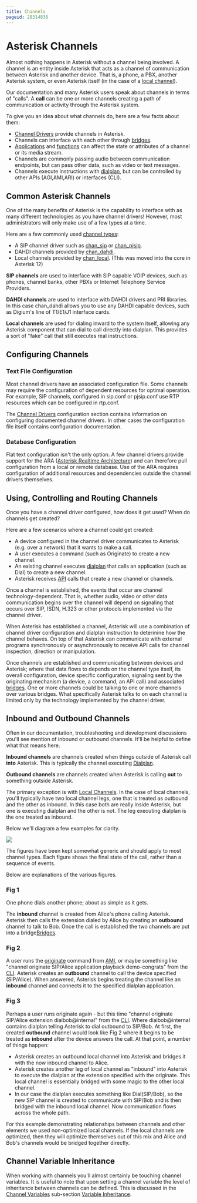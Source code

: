 ```yaml
---
title: Channels
pageid: 28314836
---
```


# Asterisk Channels

Almost nothing happens in Asterisk without a channel being involved. A channel is an entity inside Asterisk that acts as a channel of communication between Asterisk and another device. That is, a phone, a PBX, another Asterisk system, or even Asterisk itself (in the case of a [local channel](/Configuration/Channel-Drivers/Local-Channel)).

Our documentation and many Asterisk users speak about channels in terms of "calls". A **call** can be one or more channels creating a path of communication or activity through the Asterisk system.

To give you an idea about what channels do, here are a few facts about them:

* [Channel Drivers](/Configuration/Channel-Drivers) provide channels in Asterisk.
* Channels can interface with each other through [bridges](/Fundamentals/Key-Concepts/Bridges).
* [Applications](/Configuration/Applications) and [functions](/Configuration/Functions) can affect the state or attributes of a channel or its media stream.
* Channels are commonly passing audio between communication endpoints, but can pass other data, such as video or text messages.
* Channels execute instructions with [dialplan](/Configuration/Dialplan), but can be controlled by other APIs (AGI,AMI,ARI) or interfaces (CLI).

## Common Asterisk Channels

One of the many benefits of Asterisk is the capability to interface with as many different technologies as you have channel drivers! However, most administrators will only make use of a few types at a time.

Here are a few commonly used [channel types](/Configuration/Channel-Drivers):

* A SIP channel driver such as [chan_sip](/Configuration/Channel-Drivers/SIP/Configuring-chan_sip) or [chan_pjsip](/Configuration/Channel-Drivers/SIP/Configuring-res_pjsip).
* DAHDI channels provided by [chan_dahdi](/Configuration/Channel-Drivers/DAHDI).
* Local channels provided by [chan_local](/Configuration/Channel-Drivers/Local-Channel). (This was moved into the core in Asterisk 12)

**SIP channels** are used to interface with SIP capable VOIP devices, such as phones, channel banks, other PBXs or Internet Telephony Service Providers.

**DAHDI channels** are used to interface with DAHDI drivers and PRI libraries. In this case chan_dahdi allows you to use any DAHDI capable devices, such as Digium's line of T1/E1/J1 interface cards.

**Local channels** are used for dialing inward to the system itself, allowing any Asterisk component that can dial to call directly into dialplan. This provides a sort of "fake" call that still executes real instructions.

## Configuring Channels

### Text File Configuration

Most channel drivers have an associated configuration file. Some channels may require the configuration of dependent resources for optimal operation. For example, SIP channels, configured in sip.conf or pjsip.conf use RTP resources which can be configured in rtp.conf.

The [Channel Drivers](/Configuration/Channel-Drivers) configuration section contains information on configuring documented channel drivers. In other cases the configuration file itself contains configuration documentation.

### Database Configuration

Flat text configuration isn't the only option. A few channel drivers provide support for the ARA ([Asterisk Realtime Architecture](/Fundamentals/Asterisk-Configuration/Database-Support-Configuration)) and can therefore pull configuration from a local or remote database. Use of the ARA requires configuration of additional resources and dependencies outside the channel drivers themselves.

## Using, Controlling and Routing Channels

Once you have a channel driver configured, how does it get used? When do channels get created?

Here are a few scenarios where a channel could get created:

* A device configured in the channel driver communicates to Asterisk (e.g. over a network) that it wants to make a call.
* A user executes a command (such as Originate) to create a new channel.
* An existing channel executes [dialplan](/Configuration/Dialplan) that calls an application (such as Dial) to create a new channel.
* Asterisk receives [API](/Configuration/Interfaces) calls that create a new channel or channels.

Once a channel is established, the events that occur are channel technology-dependent. That is, whether audio, video or other data communication begins over the channel will depend on signaling that occurs over SIP, ISDN, H.323 or other protocols implemented via the channel driver.

When Asterisk has established a channel, Asterisk will use a combination of channel driver configuration and dialplan instruction to determine how the channel behaves. On top of that Asterisk can communicate with external programs synchronously or asynchronously to receive API calls for channel inspection, direction or manipulation.

Once channels are established and communicating between devices and Asterisk; where that data flows to depends on the channel type itself, its overall configuration, device specific configuration, signaling sent by the originating mechanism (a device, a command, an API call) and associated [bridges](/Fundamentals/Key-Concepts/Bridges). One or more channels could be talking to one or more channels over various bridges. What specifically Asterisk talks to on each channel is limited only by the technology implemented by the channel driver.

## Inbound and Outbound Channels

Often in our documentation, troubleshooting and development discussions you'll see mention of inbound or outbound channels. It'll be helpful to define what that means here.

**Inbound channels** are channels created when things outside of Asterisk call **into** Asterisk. This is typically the channel executing [Dialplan](/Configuration/Dialplan).

**Outbound channels** are channels created when Asterisk is calling **out** to something outside Asterisk.

The primary exception is with [Local Channels](/Configuration/Channel-Drivers/Local-Channel). In the case of local channels, you'll typically have two local channel legs, one that is treated as outbound and the other as inbound. In this case both are really inside Asterisk, but one is executing dialplan and the other is not. The leg executing dialplan is the one treated as inbound.

Below we'll diagram a few examples for clarity.

![](InboundOutboundChannels.png)

The figures have been kept somewhat generic and should apply to most channel types. Each figure shows the final state of the call, rather than a sequence of events.

Below are explanations of the various figures.

### Fig 1

One phone dials another phone; about as simple as it gets.

The **inbound** channel is created from Alice's phone calling Asterisk. Asterisk then calls the extension dialed by Alice by creating an **outbound** channel to talk to Bob. Once the call is established the two channels are put into a bridge[Bridges](/Fundamentals/Key-Concepts/Bridges).

### Fig 2

A user runs the [originate](/Latest_API/API_Documentation/Dialplan_Applications/Originate) command from [AMI](/Configuration/Interfaces/Asterisk-Manager-Interface-AMI), or maybe something like "channel originate SIP/Alice application playback demo-congrats" from the [CLI](/Operation/Asterisk-Command-Line-Interface). Asterisk creates an **outbound** channel to call the device specified (SIP/Alice). When answered, Asterisk begins treating the channel like an **inbound** channel and connects it to the specified dialplan application.

### Fig 3

Perhaps a user runs originate again - but this time "channel originate SIP/Alice extension dialbob@internal" from the [CLI](/Operation/Asterisk-Command-Line-Interface). Where dialbob@internal contains dialplan telling Asterisk to dial outbound to SIP/Bob. At first, the created **outbound** channel would look like Fig 2 where it begins to be treated as **inbound** after the device answers the call. At that point, a number of things happen:

* Asterisk creates an outbound local channel into Asterisk and bridges it with the now inbound channel to Alice.
* Asterisk creates another leg of local channel as "inbound" into Asterisk to execute the dialplan at the extension specified with the originate. This local channel is essentially bridged with some magic to the other local channel.
* In our case the dialplan executes something like Dial(SIP/Bob), so the new SIP channel is created to communicate with SIP/Bob and is then bridged with the inbound local channel. Now communication flows across the whole path.

For this example demonstrating relationships between channels and other elements we used non-optimized local channels. If the local channels are optimized, then they will optimize themselves out of this mix and Alice and Bob's channels would be bridged together directly.

## Channel Variable Inheritance

When working with channels you'll almost certainly be touching channel variables. It is useful to note that upon setting a channel variable the level of inheritance between channels can be defined. This is discussed in the [Channel Variables](/Configuration/Dialplan/Variables/Channel-Variables) sub-section [Variable Inheritance](/Configuration/Dialplan/Variables/Channel-Variables/Variable-Inheritance).
